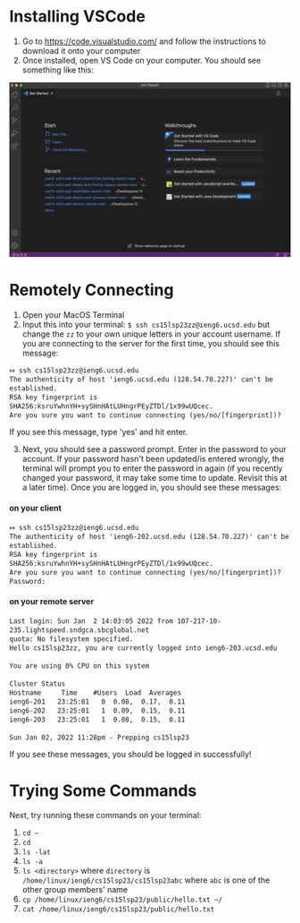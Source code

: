 # Installing VSCode

1. Go to https://code.visualstudio.com/ and follow the instructions to download it onto your computer
2. Once installed, open VS Code on your computer. You should see something like this:

![Image](https://github.com/Annabelleteoh/annabelleteoh.github.io/blob/main/Screenshot%202023-04-05%20at%203.18.39%20PM.png) 


# Remotely Connecting

1. Open your MacOS Terminal
2. Input this into your terminal: `$ ssh cs15lsp23zz@ieng6.ucsd.edu` but change the `zz` to your own unique letters in your account username. If you are connecting to the server for the first time, you should see this message:

```
⤇ ssh cs15lsp23zz@ieng6.ucsd.edu
The authenticity of host 'ieng6.ucsd.edu (128.54.70.227)' can't be established.
RSA key fingerprint is SHA256:ksruYwhnYH+sySHnHAtLUHngrPEyZTDl/1x99wUQcec.
Are you sure you want to continue connecting (yes/no/[fingerprint])? 
```

If you see this message, type 'yes' and hit enter. 

3. Next, you should see a password prompt. Enter in the password to your account. If your password hasn't been updated/is entered wrongly, the terminal will prompt you to enter the password in again (if you recently changed your password, it may take some time to update. Revisit this at a later time). Once you are logged in, you should see these messages:

#### on your client
```
⤇ ssh cs15lsp23zz@ieng6.ucsd.edu
The authenticity of host 'ieng6-202.ucsd.edu (128.54.70.227)' can't be established.
RSA key fingerprint is SHA256:ksruYwhnYH+sySHnHAtLUHngrPEyZTDl/1x99wUQcec.
Are you sure you want to continue connecting (yes/no/[fingerprint])? 
Password: 
```

#### on your remote server
```
Last login: Sun Jan  2 14:03:05 2022 from 107-217-10-235.lightspeed.sndgca.sbcglobal.net
quota: No filesystem specified.
Hello cs15lsp23zz, you are currently logged into ieng6-203.ucsd.edu

You are using 0% CPU on this system

Cluster Status 
Hostname     Time    #Users  Load  Averages  
ieng6-201   23:25:01   0  0.08,  0.17,  0.11
ieng6-202   23:25:01   1  0.09,  0.15,  0.11
ieng6-203   23:25:01   1  0.08,  0.15,  0.11

Sun Jan 02, 2022 11:28pm - Prepping cs15lsp23
```

If you see these messages, you should be logged in successfully!

# Trying Some Commands

Next, try running these commands on your terminal:

1. `cd ~`
2. `cd`
3.  `ls -lat`
4. `ls -a`
5. `ls <directory>` where `directory` is `/home/linux/ieng6/cs15lsp23/cs15lsp23abc` where `abc` is one of the other group members' name 
6.  `cp /home/linux/ieng6/cs15lsp23/public/hello.txt ~/`
7. `cat /home/linux/ieng6/cs15lsp23/public/hello.txt`
